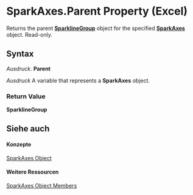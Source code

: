 
# SparkAxes.Parent Property (Excel)

Returns the parent  **[SparklineGroup](cc694d97-a3d3-3473-2e37-0ede67b97680.md)** object for the specified **[SparkAxes](bcd36a3c-772e-3317-b22e-27447ce23e5b.md)** object. Read-only.


## Syntax

 _Ausdruck_. **Parent**

 _Ausdruck_ A variable that represents a **SparkAxes** object.


### Return Value

 **SparklineGroup**


## Siehe auch


#### Konzepte


[SparkAxes Object](bcd36a3c-772e-3317-b22e-27447ce23e5b.md)
#### Weitere Ressourcen


[SparkAxes Object Members](http://msdn.microsoft.com/library/0b900e96-187c-04ff-e78b-d664c322c2c5%28Office.15%29.aspx)